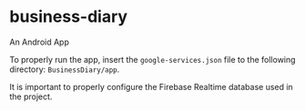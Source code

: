 # business-diary
An Android App


To properly run the app, insert the `google-services.json` file to the following directory: `BusinessDiary/app`.

It is important to properly configure the Firebase Realtime database used in the project.
